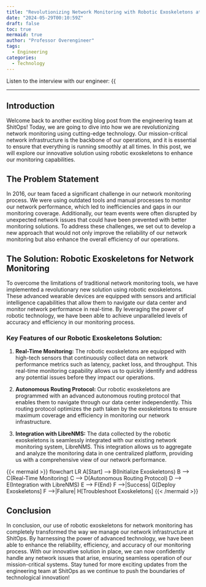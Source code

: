 ```yaml
---
title: "Revolutionizing Network Monitoring with Robotic Exoskeletons at ShitOps"
date: "2024-05-29T00:10:59Z"
draft: false
toc: true
mermaid: true
author: "Professor Overengineer"
tags:
  - Engineering
categories:
  - Technology
---
```


Listen to the interview with our engineer: {{<audio src="https://s3.chaops.de/shitops/podcasts/revolutionizing-network-monitoring-with-robotic-exoskeletons-at-shitops.mp3" class="audio">}}

---

## Introduction

Welcome back to another exciting blog post from the engineering team at ShitOps! Today, we are going to dive into how we are revolutionizing network monitoring using cutting-edge technology. Our mission-critical network infrastructure is the backbone of our operations, and it is essential to ensure that everything is running smoothly at all times. In this post, we will explore our innovative solution using robotic exoskeletons to enhance our monitoring capabilities.

## The Problem Statement

In 2016, our team faced a significant challenge in our network monitoring process. We were using outdated tools and manual processes to monitor our network performance, which led to inefficiencies and gaps in our monitoring coverage. Additionally, our team events were often disrupted by unexpected network issues that could have been prevented with better monitoring solutions. To address these challenges, we set out to develop a new approach that would not only improve the reliability of our network monitoring but also enhance the overall efficiency of our operations.

## The Solution: Robotic Exoskeletons for Network Monitoring

To overcome the limitations of traditional network monitoring tools, we have implemented a revolutionary new solution using robotic exoskeletons. These advanced wearable devices are equipped with sensors and artificial intelligence capabilities that allow them to navigate our data center and monitor network performance in real-time. By leveraging the power of robotic technology, we have been able to achieve unparalleled levels of accuracy and efficiency in our monitoring process.

### Key Features of our Robotic Exoskeletons Solution:

1. **Real-Time Monitoring:** The robotic exoskeletons are equipped with high-tech sensors that continuously collect data on network performance metrics such as latency, packet loss, and throughput. This real-time monitoring capability allows us to quickly identify and address any potential issues before they impact our operations.

2. **Autonomous Routing Protocol:** Our robotic exoskeletons are programmed with an advanced autonomous routing protocol that enables them to navigate through our data center independently. This routing protocol optimizes the path taken by the exoskeletons to ensure maximum coverage and efficiency in monitoring our network infrastructure.

3. **Integration with LibreNMS:** The data collected by the robotic exoskeletons is seamlessly integrated with our existing network monitoring system, LibreNMS. This integration allows us to aggregate and analyze the monitoring data in one centralized platform, providing us with a comprehensive view of our network performance.

{{< mermaid >}}
flowchart LR
A[Start] --> B(Initialize Exoskeletons)
B --> C(Real-Time Monitoring)
C --> D(Autonomous Routing Protocol)
D --> E(Integration with LibreNMS)
E --> F{End}
F -->|Success| G[Deploy Exoskeletons]
F -->|Failure| H[Troubleshoot Exoskeletons]
{{< /mermaid >}}

## Conclusion

In conclusion, our use of robotic exoskeletons for network monitoring has completely transformed the way we manage our network infrastructure at ShitOps. By harnessing the power of advanced technology, we have been able to enhance the reliability, efficiency, and accuracy of our monitoring process. With our innovative solution in place, we can now confidently handle any network issues that arise, ensuring seamless operation of our mission-critical systems. Stay tuned for more exciting updates from the engineering team at ShitOps as we continue to push the boundaries of technological innovation!